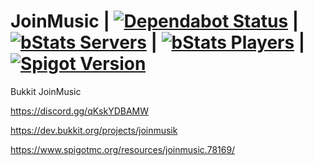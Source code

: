 # JoinMusic | [![Dependabot Status](https://api.dependabot.com/badges/status?host=github&repo=T0biii/JoinMusic)](https://dependabot.com) | [![bStats Servers](https://img.shields.io/bstats/servers/6447)](https://bstats.org/plugin/bukkit/JoinMusik) | [![bStats Players](https://img.shields.io/bstats/players/6447)](https://bstats.org/plugin/bukkit/JoinMusik) | [![Spigot Version](https://img.shields.io/spiget/version/78169?label=Version)](https://www.spigotmc.org/resources/joinmusic.78169/) 
Bukkit JoinMusic

https://discord.gg/qKskYDBAMW

https://dev.bukkit.org/projects/joinmusik

https://www.spigotmc.org/resources/joinmusic.78169/
